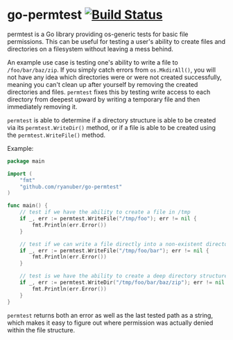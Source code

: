 # go-permtest [![Build Status](https://travis-ci.org/ryanuber/go-permtest.svg)](https://travis-ci.org/ryanuber/go-permtest)

permtest is a Go library providing os-generic tests for basic file permissions.
This can be useful for testing a user's ability to create files and directories
on a filesystem without leaving a mess behind.

An example use case is testing one's ability to write a file to
`/foo/bar/baz/zip`. If you simply catch errors from `os.MkdirAll()`, you will
not have any idea which directories were or were not created successfully,
meaning you can't clean up after yourself by removing the created directories
and files. `permtest` fixes this by testing write access to each directory from
deepest upward by writing a temporary file and then immediately removing it.

`permtest` is able to determine if a directory structure is able to be created
via its `permtest.WriteDir()` method, or if a file is able to be created using
the `permtest.WriteFile()` method.

Example:

```go
package main

import (
    "fmt"
    "github.com/ryanuber/go-permtest"
)

func main() {
    // test if we have the ability to create a file in /tmp
    if _, err := permtest.WriteFile("/tmp/foo"); err != nil {
        fmt.Println(err.Error())
    }

    // test if we can write a file directly into a non-existent directory
    if _, err := permtest.WriteFile("/tmp/foo/bar"); err != nil {
        fmt.Println(err.Error())
    }

    // test is we have the ability to create a deep directory structure
    if _, err := permtest.WriteDir("/tmp/foo/bar/baz/zip"); err != nil {
        fmt.Println(err.Error())
    }
}
```

`permtest` returns both an error as well as the last tested path as a string,
which makes it easy to figure out where permission was actually denied within
the file structure.
